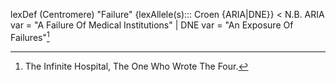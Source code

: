 
lexDef (Centromere) "Failure" {lexAllele(s)::: Croen {ARIA|DNE}} < N.B. ARIA var = "A Failure Of Medical Institutions" | DNE var = "An Exposure Of Failures"[^FailureCroen]

[^FailureCroen]: The Infinite Hospital, The One Who Wrote The Four.
